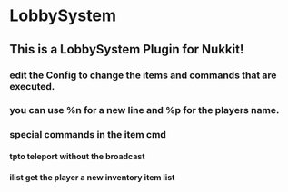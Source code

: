 # LobbySystem

## This is a LobbySystem Plugin for Nukkit! ##

### edit the Config to change the items and commands that are executed. ###

### you can use %n for a new line and %p for the players name. ###

### special commands in the item cmd ###
#### tpto <x> <y> <z>   teleport without the broadcast ####
#### ilist <list>    get the player a new inventory item list ####
